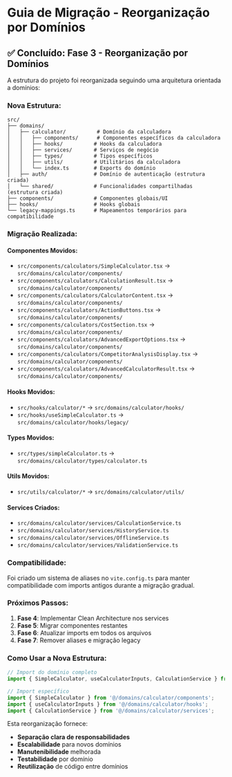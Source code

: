 # Guia de Migração - Reorganização por Domínios

## ✅ Concluído: Fase 3 - Reorganização por Domínios

A estrutura do projeto foi reorganizada seguindo uma arquitetura orientada a domínios:

### Nova Estrutura:

```
src/
├── domains/
│   ├── calculator/          # Domínio da calculadora
│   │   ├── components/      # Componentes específicos da calculadora
│   │   ├── hooks/          # Hooks da calculadora
│   │   ├── services/       # Serviços de negócio
│   │   ├── types/          # Tipos específicos
│   │   ├── utils/          # Utilitários da calculadora
│   │   └── index.ts        # Exports do domínio
│   ├── auth/               # Domínio de autenticação (estrutura criada)
│   └── shared/             # Funcionalidades compartilhadas (estrutura criada)
├── components/             # Componentes globais/UI
├── hooks/                  # Hooks globais
└── legacy-mappings.ts      # Mapeamentos temporários para compatibilidade
```

### Migração Realizada:

#### Componentes Movidos:
- `src/components/calculators/SimpleCalculator.tsx` → `src/domains/calculator/components/`
- `src/components/calculators/CalculationResult.tsx` → `src/domains/calculator/components/`
- `src/components/calculators/CalculatorContent.tsx` → `src/domains/calculator/components/`
- `src/components/calculators/ActionButtons.tsx` → `src/domains/calculator/components/`
- `src/components/calculators/CostSection.tsx` → `src/domains/calculator/components/`
- `src/components/calculators/AdvancedExportOptions.tsx` → `src/domains/calculator/components/`
- `src/components/calculators/CompetitorAnalysisDisplay.tsx` → `src/domains/calculator/components/`
- `src/components/calculators/AdvancedCalculatorResult.tsx` → `src/domains/calculator/components/`

#### Hooks Movidos:
- `src/hooks/calculator/*` → `src/domains/calculator/hooks/`
- `src/hooks/useSimpleCalculator.ts` → `src/domains/calculator/hooks/legacy/`

#### Types Movidos:
- `src/types/simpleCalculator.ts` → `src/domains/calculator/types/calculator.ts`

#### Utils Movidos:
- `src/utils/calculator/*` → `src/domains/calculator/utils/`

#### Services Criados:
- `src/domains/calculator/services/CalculationService.ts`
- `src/domains/calculator/services/HistoryService.ts`
- `src/domains/calculator/services/OfflineService.ts`
- `src/domains/calculator/services/ValidationService.ts`

### Compatibilidade:

Foi criado um sistema de aliases no `vite.config.ts` para manter compatibilidade com imports antigos durante a migração gradual.

### Próximos Passos:

1. **Fase 4**: Implementar Clean Architecture nos services
2. **Fase 5**: Migrar componentes restantes
3. **Fase 6**: Atualizar imports em todos os arquivos
4. **Fase 7**: Remover aliases e migração legacy

### Como Usar a Nova Estrutura:

```typescript
// Import do domínio completo
import { SimpleCalculator, useCalculatorInputs, CalculationService } from '@/domains/calculator';

// Import específico
import { SimpleCalculator } from '@/domains/calculator/components';
import { useCalculatorInputs } from '@/domains/calculator/hooks';
import { CalculationService } from '@/domains/calculator/services';
```

Esta reorganização fornece:
- **Separação clara de responsabilidades**
- **Escalabilidade** para novos domínios
- **Manutenibilidade** melhorada
- **Testabilidade** por domínio
- **Reutilização** de código entre domínios